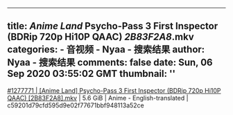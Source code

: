 
---
title: _Anime Land_ Psycho-Pass 3 First Inspector (BDRip 720p Hi10P QAAC) _2B83F2A8_.mkv
categories: 
    - 音视频
    - Nyaa - 搜索结果
author: Nyaa - 搜索结果
comments: false
date: Sun, 06 Sep 2020 03:55:02 GMT
thumbnail: ''
---

<div>   
<a href="https://nyaa.si/view/1277771">#1277771 | [Anime Land] Psycho-Pass 3 First Inspector (BDRip 720p Hi10P QAAC) [2B83F2A8].mkv</a> | 5.6 GiB | Anime - English-translated | c59201d79cfd595d9e02f77671bbf948113a52ce  
</div>
            